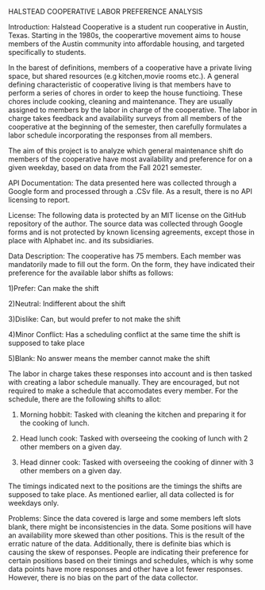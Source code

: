 HALSTEAD COOPERATIVE LABOR PREFERENCE ANALYSIS

Introduction: Halstead Cooperative is a student run cooperative in Austin, Texas. Starting in the 1980s, the cooperartive movement aims to house members of the Austin community into affordable housing, and targeted specifically to students.

In the barest of definitions, members of a cooperative have a private living space, but shared resources (e.g kitchen,movie rooms etc.). A general defining characteristic of cooperative living is that members have to perform a series of chores in order to keep the house functioing. These chores include cooking, cleaning and maintenance. They are usually assigned to members by the labor in charge of the cooperative. The labor in charge takes feedback and availability surveys from all members of the cooperative at the beginning of the semester, then carefully formulates a labor schedule incorporating the responses from all members.

The aim of this project is to analyze which general maintenance shift do members of the cooperative have most availability and preference for on a given weekday, based on data from the Fall 2021 semester. 

API Documentation: The data presented here was collected through a Google form and processed through a .CSv file. As a result, there is no API licensing to report.

License: The following data is protected by an MIT license on the GitHub repository of the author. The source data was collected through Google forms and is not protected by known licensing agreements, except those in place with Alphabet inc. and its subsidiaries.

Data Description: The cooperative has 75 members. Each member was mandatorily made to fill out the form. On the form, they have indicated their preference for the available labor shifts as follows:                   

1)Prefer: Can make the shift

2)Neutral: Indifferent about the shift

3)Dislike: Can, but would prefer to not make the shift

4)Minor Conflict: Has a scheduling conflict at the same time the shift is supposed to take place

5)Blank: No answer means the member cannot make the shift

The labor in charge takes these responses into account and is then tasked with creating a labor schedule manually. They are encouraged, but not required to make a schedule that accomodates every member. For the schedule, there are the following shifts to allot:

1) Morning hobbit: Tasked with cleaning the kitchen and preparing it for the cooking of lunch.

2) Head lunch cook: Tasked with overseeing the cooking of lunch with 2 other members on a given day.

3) Head dinner cook: Tasked with overseeing the cooking of dinner with 3 other members on a given day.

The timings indicated next to the positions are the timings the shifts are supposed to take place. As mentioned earlier, all data collected is for weekdays only.


Problems: Since the data covered is large and some members left slots blank, there might be inconsistencies in the data. Some positions will have an availability more skewed than other positions. This is the result of the erratic nature of the data. Additionally, there is definite bias which is causing the skew of responses. People are indicating their preference for certain positions based on their timings and schedules, which is why some data points have more responses and other have a lot fewer responses. However, there is no bias on the part of the data collector. 
